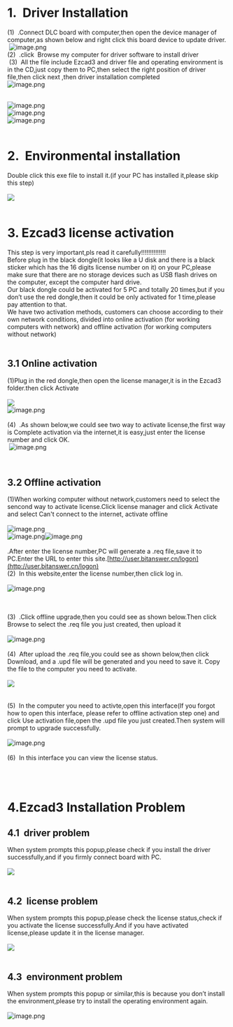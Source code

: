 <a name="1XRKX"></a>
# 1.  Driver Installation
(1)  .Connect DLC board with computer,then open the device manager of computer,as shown below and right click this board device to update driver.<br /> ![image.png](https://cdn.nlark.com/yuque/0/2020/png/1721073/1594885315732-11affe79-9b59-4812-b168-4ef24d74794c.png#averageHue=%23fbf9f8&height=475&id=tG3nD&originHeight=642&originWidth=880&originalType=binary&ratio=1&rotation=0&showTitle=false&size=181576&status=done&style=none&title=&width=651)<br />(2)  .click  Browse my computer for driver software to install driver<br /> (3)  All the file include Ezcad3 and driver file and operating environment is in the CD,just copy them to PC,then select the right position of driver file,then click next ,then driver installation completed<br />![image.png](https://cdn.nlark.com/yuque/0/2020/png/1721073/1594885459848-fc7c2360-d5f2-44bb-90ff-a565b6b91a1f.png#averageHue=%23faf8f7&height=351&id=O9knU&originHeight=351&originWidth=1098&originalType=binary&ratio=1&rotation=0&showTitle=false&size=125407&status=done&style=none&title=&width=1098)<br /> 

![image.png](https://cdn.nlark.com/yuque/0/2020/png/1721073/1594885556747-0dea6eff-813f-4bdd-8049-35182bc5bede.png#averageHue=%23ddcaa4&height=644&id=z7yjG&originHeight=644&originWidth=584&originalType=binary&ratio=1&rotation=0&showTitle=false&size=164903&status=done&style=none&title=&width=584)<br />![image.png](https://cdn.nlark.com/yuque/0/2020/png/1721073/1594885573147-5a206fcc-6fd1-4229-a0a3-ea2aeec84537.png#averageHue=%23fbfbfb&height=484&id=gFKsH&originHeight=484&originWidth=613&originalType=binary&ratio=1&rotation=0&showTitle=false&size=37995&status=done&style=none&title=&width=613)<br />![image.png](https://cdn.nlark.com/yuque/0/2020/png/1721073/1594885592085-1e2a005f-b14e-4e12-93f5-74750ffdc3d1.png#averageHue=%23f9f9f8&height=292&id=um3Cs&originHeight=292&originWidth=880&originalType=binary&ratio=1&rotation=0&showTitle=false&size=69555&status=done&style=none&title=&width=880)<br /> 
<a name="pDnJs"></a>
# 2.  Environmental installation
Double click this exe file to install it.(if your PC has installed it,please skip this step)<br /> <br />![](https://cdn.nlark.com/yuque/0/2020/png/1721073/1594282032263-34afda0a-41b2-4a76-b1b9-241bfdcdb107.png#averageHue=%23fdfcfc&height=101&id=DZAo6&originHeight=202&originWidth=450&originalType=binary&ratio=1&rotation=0&showTitle=false&status=done&style=none&title=&width=225)<br /> 
<a name="W1vw5"></a>
# 3. Ezcad3 license activation
This step is very important,pls read it carefully!!!!!!!!!!!!!!<br />Before plug in the black dongle(it looks like a U disk and there is a black sticker which has the 16 digits license number on it) on your PC,please make sure that there are no storage devices such as USB flash drives on the computer, except the computer hard drive.<br />Our black dongle could be activated for 5 PC and totally 20 times,but if you don’t use the red dongle,then it could be only activated for 1 time,please pay attention to that.<br />We have two activation methods, customers can choose according to their own network conditions, divided into online activation (for working computers with network) and offline activation (for working computers without network)<br /> 
<a name="5HsfA"></a>
## 3.1 Online activation
(1)Plug in the red dongle,then open the license manager,it is in the Ezcad3 folder.then click Activate<br /> <br />![](https://cdn.nlark.com/yuque/0/2020/png/1721073/1594282032421-afc219d4-5849-4ef3-83de-9dcaeca1456b.png#averageHue=%23fbfaf9&height=271&id=xnBjg&originHeight=717&originWidth=1096&originalType=binary&ratio=1&rotation=0&showTitle=false&status=done&style=none&title=&width=415)<br />![image.png](https://cdn.nlark.com/yuque/0/2020/png/1721073/1595993679437-a43ee8b4-dfc9-4cc6-a508-92e0d869fb47.png#averageHue=%23ebe9e9&height=353&id=vUDYf&originHeight=353&originWidth=554&originalType=binary&ratio=1&rotation=0&showTitle=false&size=84229&status=done&style=none&title=&width=554)<br /> <br />(4)  .As shown below,we could see two way to activate license,the first way is Complete activation via the internet,it is easy,just enter the license number and click OK.<br /> ![image.png](https://cdn.nlark.com/yuque/0/2020/png/1721073/1595993705786-7dc99520-3205-4134-81eb-68a4f1baa86c.png#averageHue=%23e9e8e8&height=328&id=wAAfm&originHeight=328&originWidth=554&originalType=binary&ratio=1&rotation=0&showTitle=false&size=67005&status=done&style=none&title=&width=554)

 
<a name="uFphF"></a>
## 3.2 Offline activation
(1)When working computer without network,customers need to select the sencond way to activate license.Click license manager and click Activate and select Can't connect to the internet, activate offline<br /> <br />![image.png](https://cdn.nlark.com/yuque/0/2020/png/1721073/1595993914544-366e7c9f-7f44-4c02-a33f-a3af96ab2d29.png#averageHue=%23e2dfdf&height=349&id=nxaAJ&originHeight=349&originWidth=554&originalType=binary&ratio=1&rotation=0&showTitle=false&size=106436&status=done&style=none&title=&width=554)<br />![image.png](https://cdn.nlark.com/yuque/0/2020/png/1721073/1595993972716-ee6d19f5-6bab-468d-98fe-1e8172f524f2.png#averageHue=%23d6d4d3&height=173&id=CQiN6&originHeight=173&originWidth=277&originalType=binary&ratio=1&rotation=0&showTitle=false&size=30979&status=done&style=none&title=&width=277)![image.png](https://cdn.nlark.com/yuque/0/2020/png/1721073/1595993972060-ca69a9bb-cdf5-4429-b597-e1947356c8dc.png#averageHue=%23dadad9&height=172&id=T2LXQ&originHeight=172&originWidth=270&originalType=binary&ratio=1&rotation=0&showTitle=false&size=19831&status=done&style=none&title=&width=270)<br /> <br />.After enter the license number,PC will generate a .req file,save it to PC.Enter the URL to enter this site.[http://user.bitanswer.cn/logon](http://user.bitanswer.cn/logon)<br />(2)  In this website,enter the license number,then click log in.<br /> <br />![image.png](https://cdn.nlark.com/yuque/0/2020/png/1721073/1595994215813-9974be91-9126-4969-a44d-75def3bcfd41.png#averageHue=%23fdfbfb&height=311&id=Oalk8&originHeight=311&originWidth=325&originalType=binary&ratio=1&rotation=0&showTitle=false&size=19284&status=done&style=none&title=&width=325)<br /> 

 <br />(3)  .Click offline upgrade,then you could see as shown below.Then click Browse to select the .req file you just created, then upload it<br /> <br />![image.png](https://cdn.nlark.com/yuque/0/2020/png/1721073/1595994252585-18292feb-ea39-4da1-a5eb-150520a4078a.png#averageHue=%23fdfbfa&height=224&id=PW9bQ&originHeight=224&originWidth=554&originalType=binary&ratio=1&rotation=0&showTitle=false&size=20557&status=done&style=none&title=&width=554)<br /> <br />(4)  After upload the .req file,you could see as shown below,then click Download, and a .upd file will be generated and you need to save it. Copy the file to the computer you need to activate.<br /> <br />![](https://cdn.nlark.com/yuque/0/2020/png/1721073/1594282034605-ce5857c6-5dd3-41ee-b852-c0a793cfa965.png#averageHue=%23e4e3e1&height=356&id=AZiYJ&originHeight=728&originWidth=850&originalType=binary&ratio=1&rotation=0&showTitle=false&status=done&style=none&title=&width=416)<br /> <br /> <br />(5)  In the computer you need to activte,open this interface(If you forgot how to open this interface, please refer to offline activation step one) and click Use activation file,open the .upd file you just created.Then system will prompt to upgrade successfully.<br /> <br />![image.png](https://cdn.nlark.com/yuque/0/2020/png/1721073/1595994272728-92081bb0-67a2-4a66-a8f5-c6e8e3f0bae0.png#averageHue=%23d3d1d0&height=278&id=jSD0Z&originHeight=278&originWidth=449&originalType=binary&ratio=1&rotation=0&showTitle=false&size=64059&status=done&style=none&title=&width=449)<br /> <br />(6)  In this interface you can view the license status.<br /> 

 
<a name="i1krY"></a>
# 4.Ezcad3 Installation Problem
<a name="R2ErQ"></a>
## 4.1  driver problem
When system prompts this popup,please check if you install the driver successfully,and if you firmly connect board with PC.<br /> <br />![](https://cdn.nlark.com/yuque/0/2020/png/1721073/1594282035050-8a25469a-2f5c-463c-ac54-9f600acec8eb.png#averageHue=%23f0f0f0&height=174&id=QK9SG&originHeight=348&originWidth=591&originalType=binary&ratio=1&rotation=0&showTitle=false&status=done&style=none&title=&width=296)<br /> 
<a name="RhPY6"></a>
## 4.2  license problem
When system prompts this popup,please check the license status,check if you activate the license successfully.And if you have activated license,please update it in the license manager.<br /> <br />![](https://cdn.nlark.com/yuque/0/2020/png/1721073/1594282035401-e4f40771-0d24-40bf-8903-790bdcea5480.png#averageHue=%23f4f1f0&height=134&id=RDFGs&originHeight=179&originWidth=259&originalType=binary&ratio=1&rotation=0&showTitle=false&status=done&style=none&title=&width=194)<br /> 
<a name="5vcWk"></a>
## 4.3  environment problem
When system prompts this popup or similar,this is because you don’t install the environment,please try to install the operating environment again.<br /> <br />![image.png](https://cdn.nlark.com/yuque/0/2020/png/1711958/1594705367464-22d53922-6471-41cb-a6c5-4b6ee5e9b781.png#averageHue=%23b9bcb0&height=125&id=QgE73&originHeight=250&originWidth=675&originalType=binary&ratio=1&rotation=0&showTitle=false&size=344912&status=done&style=none&title=&width=337.5)
